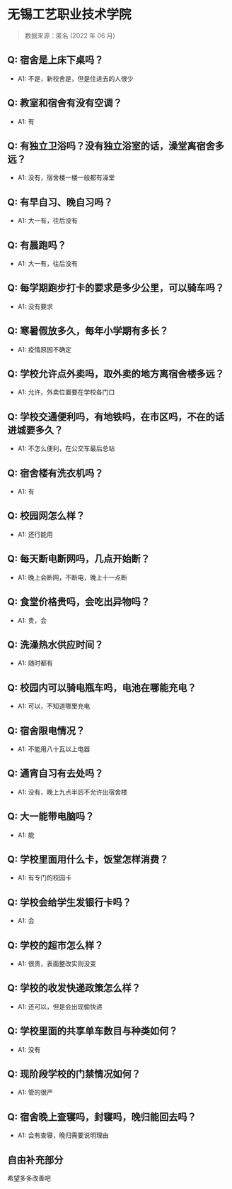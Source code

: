 # 无锡工艺职业技术学院

> 数据来源：匿名 (2022 年 06 月)

## Q: 宿舍是上床下桌吗？

- A1: 不是，新校舍是，但是住进去的人很少

## Q: 教室和宿舍有没有空调？

- A1: 有

## Q: 有独立卫浴吗？没有独立浴室的话，澡堂离宿舍多远？

- A1: 没有，宿舍楼一楼一般都有澡堂

## Q: 有早自习、晚自习吗？

- A1: 大一有，往后没有

## Q: 有晨跑吗？

- A1: 大一有，往后没有

## Q: 每学期跑步打卡的要求是多少公里，可以骑车吗？

- A1: 没有要求

## Q: 寒暑假放多久，每年小学期有多长？

- A1: 疫情原因不确定

## Q: 学校允许点外卖吗，取外卖的地方离宿舍楼多远？

- A1: 允许，外卖位置要在学校各门口

## Q: 学校交通便利吗，有地铁吗，在市区吗，不在的话进城要多久？

- A1: 不怎么便利，在公交车最后总站

## Q: 宿舍楼有洗衣机吗？

- A1: 有

## Q: 校园网怎么样？

- A1: 还行能用

## Q: 每天断电断网吗，几点开始断？

- A1: 晚上会断网，不断电，晚上十一点断

## Q: 食堂价格贵吗，会吃出异物吗？

- A1: 贵，会

## Q: 洗澡热水供应时间？

- A1: 随时都有

## Q: 校园内可以骑电瓶车吗，电池在哪能充电？

- A1: 可以，不知道哪里充电

## Q: 宿舍限电情况？

- A1: 不能用八十瓦以上电器

## Q: 通宵自习有去处吗？

- A1: 没有，晚上九点半后不允许出宿舍楼

## Q: 大一能带电脑吗？

- A1: 能

## Q: 学校里面用什么卡，饭堂怎样消费？

- A1: 有专门的校园卡

## Q: 学校会给学生发银行卡吗？

- A1: 会

## Q: 学校的超市怎么样？

- A1: 很贵，表面整改实则没变

## Q: 学校的收发快递政策怎么样？

- A1: 还可以，但是会出现偷快递

## Q: 学校里面的共享单车数目与种类如何？

- A1: 没有

## Q: 现阶段学校的门禁情况如何？

- A1: 管的很严

## Q: 宿舍晚上查寝吗，封寝吗，晚归能回去吗？

- A1: 会有查寝，晚归需要说明理由

## 自由补充部分

希望多多改善吧